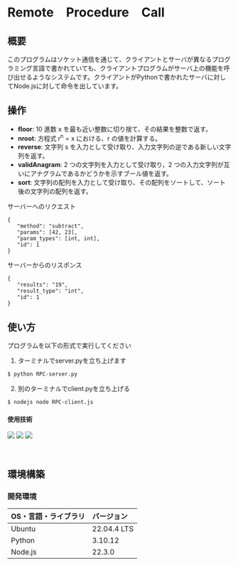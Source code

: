 # Remote　Procedure　Call

## 概要
このプログラムはソケット通信を通じて、クライアントとサーバが異なるプログラミング言語で書かれていても、クライアントプログラムがサーバ上の機能を呼び出せるようなシステムです。クライアントがPythonで書かれたサーバに対してNode.jsに対して命令を出しています。

## 操作

- **floor**: 10 進数 x を最も近い整数に切り捨て、その結果を整数で返す。
- **nroot**: 方程式 r<sup>n</sup> = x における、r の値を計算する。
- **reverse**: 文字列 s を入力として受け取り、入力文字列の逆である新しい文字列を返す。
- **validAnagram**:  2 つの文字列を入力として受け取り，2 つの入力文字列が互いにアナグラムであるかどうかを示すブール値を返す。
- **sort**: 文字列の配列を入力として受け取り、その配列をソートして、ソート後の文字列の配列を返す。

サーバーへのリクエスト
```
{
   "method": "subtract", 
   "params": [42, 23], 
   "param_types": [int, int],
   "id": 1
}
```

サーバーからのリスポンス
```
{
   "results": "19",
   "result_type": "int",
   "id": 1
}
```

## 使い方

プログラムを以下の形式で実行してください

1. ターミナルでserver.pyを立ち上げます
```bash
$ python RPC-server.py
```
2. 別のターミナルでclient.pyを立ち上げる
```bash
$ nodejs node RPC-client.js
```

#### 使用技術
<p style="display: inline">
<img src="https://img.shields.io/badge/-Linux-212121.svg?logo=linux&style=popout">
<img src="https://img.shields.io/badge/-Python-FFC107.svg?logo=python&style=popout">
<img src="https://img.shields.io/badge/-Node.js-339933.svg?logo=node.js&style=flat-square">
</p>

&nbsp;

## 環境構築
### 開発環境
| OS・言語・ライブラリ | バージョン |
| :------- | :------ |
| Ubuntu | 22.04.4 LTS |
| Python | 3.10.12 |
| Node.js | 22.3.0 |

&nbsp;

&nbsp;
